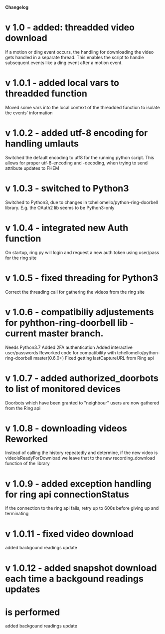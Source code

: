 **Changelog**

# v 1.0 - added: threadded video download

If a motion or ding event occurs, the handling for downloading the video gets handled in a separate thread. This enables the script to handle subsequent events like a ding event after a motion event.

# v 1.0.1 - added local vars to threadded function
Moved some vars into the local context of the threadded function to isolate the events' information

# v 1.0.2 - added utf-8 encoding for handling umlauts
Switched the default encoding to utf8 for the running python script. This allows for proper utf-8-encoding and -decoding, when trying to send attribute updates to FHEM

# v 1.0.3 - switched to Python3
Switched to Python3, due to changes in tchellomello/python-ring-doorbell
library. E.g. the OAuth2 lib seems to be Python3-only

# v 1.0.4 - integrated new Auth function
On startup, ring.py will login and request a new auth token using user/pass for the ring site

# v 1.0.5 - fixed threading for Python3
Correct the threading call for gathering the videos from the ring site

# v 1.0.6 - compatibiliy adjustements for pyhthon-ring-doorbell lib - current master branch.
Needs Python3.7
Added 2FA authentication
Added interactive user/passwords
Reworked code for compatibility with tchellomello/python-ring-doorbell master(0.6.0+)
Fixed getting lastCaptureURL from Ring api

# v 1.0.7 - added authorized_doorbots to list of monitored devices
Doorbots which have been granted to "neighbour" users are now gathered from
the Ring api

# v 1.0.8 - downloading videos Reworked
Instead of calling the history repeatedly and determine, if the new video is videoIsReadyForDownload
we leave that to the new recording_download function of the library

# v 1.0.9 - added exception handling for ring api connectionStatus
If the connection to the ring api fails, retry up to 600s before giving up and terminating

# v 1.0.11 - fixed video download
added backgound readings update

# v 1.0.12 - added snapshot download each time a backgound readings updates
# is performed
added backgound readings update
